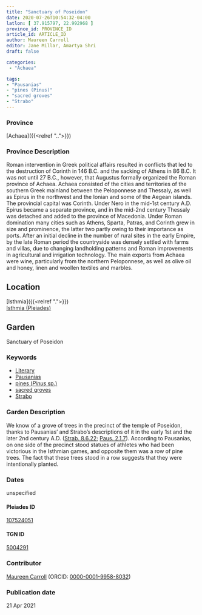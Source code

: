 ```yaml
---
title: "Sanctuary of Poseidon"
date: 2020-07-26T10:54:32-04:00
latlon: [ 37.915797, 22.992968 ]
province_id: PROVINCE_ID
article_id: ARTICLE_ID
author: Maureen Carroll
editor: Jane Millar, Amartya Shri
draft: false

categories:
 - "Achaea"

tags:
- "Pausanias"
- "pines (Pinus)"
- "sacred groves"
- "Strabo"
---
```


### Province

[Achaea]({{<relref "..">}})

### Province Description

Roman intervention in Greek political affairs resulted in conflicts that led to the destruction of Corinth in 146 B.C. and the sacking of Athens in 86 B.C. It was not until 27 B.C., however, that Augustus formally organized the Roman province of Achaea. Achaea consisted of the cities and territories of the southern Greek mainland between the Peloponnese and Thessaly, as well as Epirus in the northwest and the Ionian and some of the Aegean islands.
The provincial capital was Corinth. Under Nero in the mid-1st century A.D. Epirus became a separate province, and in the mid-2nd century Thessaly was detached and added to the province of Macedonia. Under Roman domination many cities such as Athens, Sparta, Patras, and Corinth grew in size and prominence, the latter two partly owing to their importance as ports.  After an initial decline in the number of rural sites in the early Empire, by the late Roman period the countryside was densely settled with farms and villas, due to changing landholding patterns and Roman improvements in agricultural and irrigation technology. The main exports from Achaea were wine, particularly from the northern Peloponnese, as well as olive oil and honey, linen and woollen textiles and marbles.

## Location


[Isthmia]({{<relref ".">}}) \
[Isthmia (Pleiades)](https://pleiades.stoa.org/places/570316)

<!--### Location Description-->

<!-- LEAVE THIS BLANK FOR NOW

## Sublocation

[AREA WITHIN LOCATION, LIKE “PALATINE HILL”](GEOREFERENCE LINK)
A sublocation is any area larger than an individual garden, but located within a location. I would always try to include a link to a controlled vocabulary here if possible. This ID may well be different from the Garden ID, e.g., Pompeii versus a Garden in one of the houses which has its own Pleiades ID.
-->

<!--### Sublocation Description-->

<!-- DESCRIPTION -->

## Garden

Sanctuary of Poseidon

### Keywords

- [Literary](#)
- [Pausanias](https://catalog.perseus.org/catalog/urn:cite:perseus:author.1054)
- [pines (*Pinus* sp.)](http://powo.science.kew.org/taxon/urn:lsid:ipni.org:names:328247-2)
- [sacred groves](http://vocab.getty.edu/page/aat/300251876)
- [Strabo](https://catalog.perseus.org/catalog/urn:cite:perseus:author.1333)

### Garden Description

We know of a grove of trees in the precinct of the temple of Poseidon, thanks to Pausanias’ and Strabo’s descriptions of it in the early 1st and the later 2nd century A.D. ([Strab. 8.6.22](http://data.perseus.org/citations/urn:cts:greekLit:tlg0099.tlg001.perseus-eng1:8.6.22); [Paus. 2.1.7](http://data.perseus.org/citations/urn:cts:greekLit:tlg0525.tlg001.perseus-eng1:2.1.7)).  According to Pausanias, on one side of the precinct stood statues of athletes who had been victorious in the Isthmian games, and opposite them was a row of pine trees.  The fact that these trees stood in a row suggests that they were intentionally planted.

<!--### Maps-->

<!--
OLD WAY (DO NOT USE)
![alt_text](../../images/image_name.ext)
*CAPTION*

NEW WAY ↓↓↓↓
{{< figure src="../images/image_name.ext" alt="ALT_TEXT" title="CAPTION" >}}

### Plans

OLD WAY (DO NOT USE)
![alt_text](../../images/image_name.ext)
*CAPTION*

NEW WAY ↓↓↓↓
{{< figure src="../images/image_name.ext" alt="ALT_TEXT" title="CAPTION" >}}
-->

<!--### Images-->

<!--
OLD WAY (DO NOT USE)
![alt_text](../../images/image_name.ext)
*CAPTION*

NEW WAY ↓↓↓↓
{{< figure src="../images/image_name.ext" alt="ALT_TEXT" title="CAPTION" >}}
-->

### Dates
unspecified

<!--
### Bibliography

- BIB_ENTRY [(worldcat)](WORLDCAT_LINK_URL)
-->

<!--#### Periodo ID-->

<!-- [PERIODO_ID](https://pleiades.stoa.org/places/PLEIADES_ID) -->

#### Pleiades ID

[107524051](https://pleiades.stoa.org/places/107524051)

#### TGN ID

[5004291](http://vocab.getty.edu/page/tgn/5004291)

### Contributor

[Maureen Carroll](link) (ORCID: [0000-0001-9958-8032](https://orcid.org/0000-0001-9958-8032))

### Publication date


21 Apr 2021

<!--### Related articles-->

<!-- Links to other related articles. Leave blank for now -->
